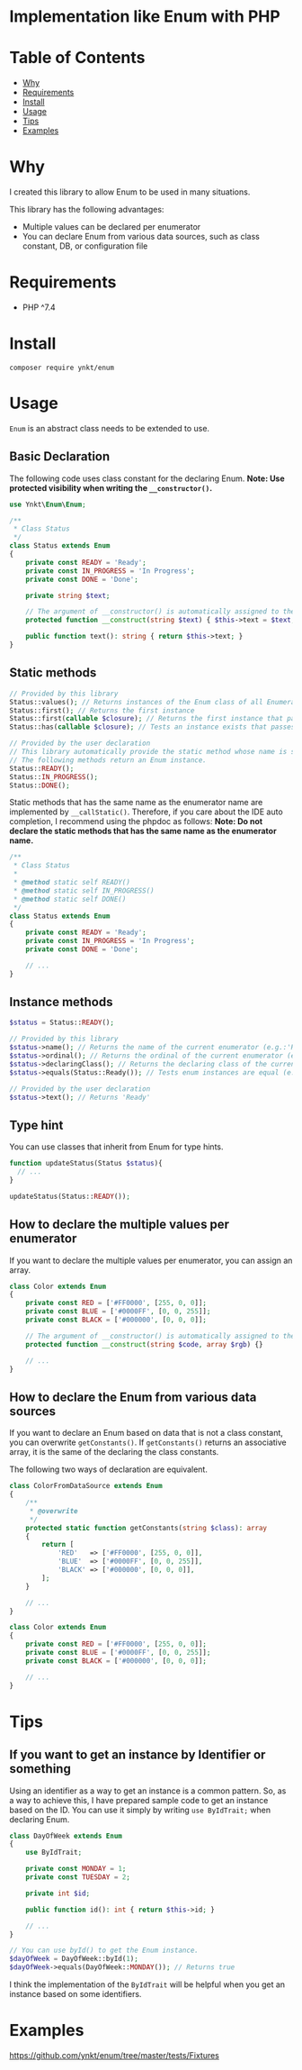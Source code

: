 # Implementation like Enum with PHP

# Table of Contents

* [Why](#why)
* [Requirements](#requirements)
* [Install](#install)
* [Usage](#usage)
* [Tips](#tips)
* [Examples](#examples)

# Why

I created this library to allow Enum to be used in many situations.

This library has the following advantages:
* Multiple values can be declared per enumerator
* You can declare Enum from various data sources, such as class constant, DB, or configuration file

# Requirements

* PHP ^7.4

# Install

```shell script
composer require ynkt/enum
```

# Usage

```Enum``` is an abstract class needs to be extended to use.

## Basic Declaration

The following code uses class constant for the declaring Enum. 
**Note: Use protected visibility when writing the ```__constructor()```.**

```php
use Ynkt\Enum\Enum;

/**
 * Class Status
 */
class Status extends Enum
{
    private const READY = 'Ready';
    private const IN_PROGRESS = 'In Progress';
    private const DONE = 'Done';

    private string $text;

    // The argument of __constructor() is automatically assigned to the value of the enumerator
    protected function __construct(string $text) { $this->text = $text; }

    public function text(): string { return $this->text; }
}
```

## Static methods

```php
// Provided by this library
Status::values(); // Returns instances of the Enum class of all Enumerators
Status::first(); // Returns the first instance
Status::first(callable $closure); // Returns the first instance that passes a given truth
Status::has(callable $closure); // Tests an instance exists that passes a given truth

// Provided by the user declaration
// This library automatically provide the static method whose name is same of the enumerators name.
// The following methods return an Enum instance.
Status::READY();
Status::IN_PROGRESS();
Status::DONE();
```

Static methods that has the same name as the enumerator name are implemented by ```__callStatic()```.
Therefore, if you care about the IDE auto completion, I recommend using the phpdoc as follows:
**Note: Do not declare the static methods that has the same name as the enumerator name.**

```php
/**
 * Class Status
 * 
 * @method static self READY()
 * @method static self IN_PROGRESS()
 * @method static self DONE()
 */
class Status extends Enum
{
    private const READY = 'Ready';
    private const IN_PROGRESS = 'In Progress';
    private const DONE = 'Done';

    // ...
}
```

## Instance methods

```php
$status = Status::READY();

// Provided by this library
$status->name(); // Returns the name of the current enumerator (e.g.:'READY')
$status->ordinal(); // Returns the ordinal of the current enumerator (e.g.:0)
$status->declaringClass(); // Returns the declaring class of the current enumerator (e.g.:'Status')
$status->equals(Status::Ready()); // Tests enum instances are equal (e.g.:true)

// Provided by the user declaration
$status->text(); // Returns 'Ready'
```

## Type hint

You can use classes that inherit from Enum for type hints.

```php
function updateStatus(Status $status){
  // ...
}

updateStatus(Status::READY());
```

## How to declare the multiple values per enumerator

If you want to declare the multiple values per enumerator, you can assign an array.

```php
class Color extends Enum
{
    private const RED = ['#FF0000', [255, 0, 0]];
    private const BLUE = ['#0000FF', [0, 0, 255]];
    private const BLACK = ['#000000', [0, 0, 0]];

    // The argument of __constructor() is automatically assigned to the value of the enumerator
    protected function __construct(string $code, array $rgb) {}

    // ...
}
```

## How to declare the Enum from various data sources

If you want to declare an Enum based on data that is not a class constant,
you can overwrite ```getConstants()```.
If ```getConstants()``` returns an associative array, it is the same of the declaring the class constants.

The following two ways of declaration are equivalent.

```php
class ColorFromDataSource extends Enum
{
    /**
     * @overwrite
     */
    protected static function getConstants(string $class): array
    {
        return [
            'RED'   => ['#FF0000', [255, 0, 0]],
            'BLUE'  => ['#0000FF', [0, 0, 255]],
            'BLACK' => ['#000000', [0, 0, 0]],
        ];
    }

    // ...
}
```

```php
class Color extends Enum
{
    private const RED = ['#FF0000', [255, 0, 0]];
    private const BLUE = ['#0000FF', [0, 0, 255]];
    private const BLACK = ['#000000', [0, 0, 0]];

    // ...
}
```

# Tips

## If you want to get an instance by Identifier or something

Using an identifier as a way to get an instance is a common pattern.
So, as a way to achieve this, I have prepared sample code to get an instance based on the ID.
You can use it simply by writing ```use ByIdTrait;``` when declaring Enum.

```php
class DayOfWeek extends Enum
{
    use ByIdTrait;

    private const MONDAY = 1;
    private const TUESDAY = 2;

    private int $id;   

    public function id(): int { return $this->id; }

    // ...
}

// You can use byId() to get the Enum instance.
$dayOfWeek = DayOfWeek::byId(1);
$dayOfWeek->equals(DayOfWeek::MONDAY()); // Returns true
```

I think the implementation of the ```ByIdTrait``` will be helpful when you get an instance based on some identifiers.

# Examples

https://github.com/ynkt/enum/tree/master/tests/Fixtures
